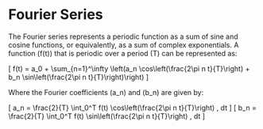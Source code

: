 # Fourier Series

The Fourier series represents a periodic function as a sum of sine and cosine functions, or equivalently, as a sum of complex exponentials. A function \(f(t)\) that is periodic over a period \(T\) can be represented as:

\[
f(t) = a_0 + \sum_{n=1}^\infty \left(a_n \cos\left(\frac{2\pi n t}{T}\right) + b_n \sin\left(\frac{2\pi n t}{T}\right)\right)
\]

Where the Fourier coefficients \(a_n\) and \(b_n\) are given by:

\[
a_n = \frac{2}{T} \int_0^T f(t) \cos\left(\frac{2\pi n t}{T}\right) \, dt
\]
\[
b_n = \frac{2}{T} \int_0^T f(t) \sin\left(\frac{2\pi n t}{T}\right) \, dt
\]
